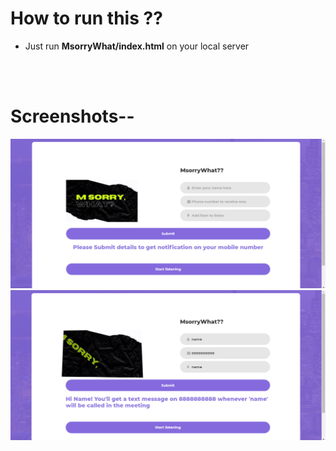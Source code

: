# How to run this ??
  * Just run **MsorryWhat/index.html** on your local server
<br />
<br />

# Screenshots--

![1](https://github.com/kapoorarpit/MsorryWhat-/blob/master/images/Screenshot%20(328).png)
![1](https://github.com/kapoorarpit/MsorryWhat-/blob/master/images/Screenshot%20(329).png)
